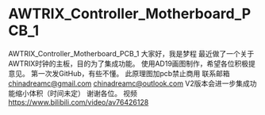 # AWTRIX_Controller_Motherboard_PCB_1
AWTRIX_Controller_Motherboard_PCB_1
大家好，我是梦程
最近做了一个关于AWTRIX时钟的主板，目的为了集成功能。
使用AD19画图制作，希望各位积极提意见。
第一次发GitHub，有些不懂。
此原理图加pcb禁止商用
联系邮箱 chinadreamc@gmail.com  chinadreamc@outlook.com
V2版本会进一步集成功能缩小体积（时间未定）
谢谢各位。
视频 https://www.bilibili.com/video/av76426128
